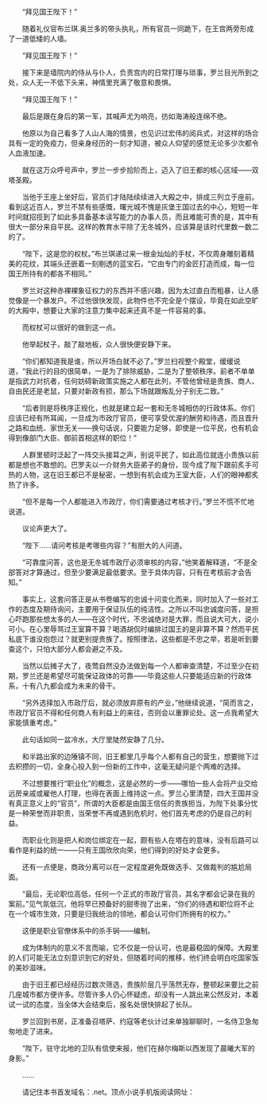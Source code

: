 　　“拜见国王陛下！”

　　随着礼仪官布兰琪.奥兰多的带头执礼，所有官员一同跪下，在王宫两旁形成了一道低矮的人墙。

　　“拜见国王陛下！”

　　接下来是墙院内的侍从与仆人，负责宫内的日常打理与琐事，罗兰目光所到之处，众人无一不低下头来，神情里充满了敬意和畏惧。

　　“拜见国王陛下！”

　　最后是跟在身后的第一军，其喊声尤为响亮，彷如海涛般连绵不绝。

　　他原以为自己看多了人山人海的情景，也见识过宏伟的阅兵式，对这样的场合具有一定的免疫力，但亲身经历的一刻才知道，被众人仰望的感觉无论多少次都令人血液加速。

　　就在这万众呼号声中，罗兰一步步拾阶而上，迈入了旧王都的核心区域——双塔圣殿。

　　当他于王座上坐好后，官员们才陆陆续续进入大殿之中，排成三列立于座前。看到这近百人，罗兰不禁有些感慨，曙光城不愧是灰堡王国过去的中心，短短一年时间就招揽到了如此多具备基本读写能力的办事人员，而且难能可贵的是，其中有很大一部分来自平民。这样的教育水平除了无冬城外，应该算是该时代里数一数二的了。

　　“陛下，这是您的权杖。”布兰琪递过来一根金灿灿的手杖，不仅周身雕刻着精美的花纹，其端头还嵌着一刻剔透的蓝宝石，“它由专门的金匠打造而成，每一位国王所持有的都各不相同。”

　　罗兰对这种赤裸裸象征权力的东西并不感兴趣，因为太过直白而粗暴，让人感觉像是一个暴发户。不过他很快发现，此物件也不完全是个摆设，毕竟在如此空旷的大殿中，想要让大家的注意力集中起来还真不是一件容易的事。

　　而权杖可以很好的做到这一点。

　　他举起杖子，敲了敲地板，众人很快便安静下来。

　　“你们都知道我是谁，所以开场白就不必了。”罗兰扫视整个殿堂，缓缓说道，“我此行的目的很简单，一是为了排除威胁，二是为了整顿秩序。前者不单单是指武力对抗者，任何妨碍新政策实施之人都在此列，不管他曾经是贵族、商人、自由民还是老鼠，只要对新政有损，那么下场就跟叛乱分子别无二致。”

　　“后者则是将秩序正规化，也就是建立起一套和无冬城相仿的行政体系。你们应该已经有所耳闻，一旦成为市政厅官员，便可享受优渥的酬劳和待遇，而且晋升之路和血统、家世无关——换句话说，只要能力足够，即使是一位平民，也有机会得到像部门大臣、御前首相这样的职位！”

　　人群里顿时泛起了一阵交头接耳之声，别说平民了，如此高位就连小贵族以前都是想也不敢想的。巴罗夫以一介财务大臣弟子的身份，现今成了陛下跟前炙手可热的人物，这在旧王都已不是秘密，一想到有机会成为王室大臣，人们的眼神都炙热了许多。

　　“但不是每一个人都能进入市政厅，你们需要通过考核才行。”罗兰不慌不忙地说道。

　　议论声更大了。

　　“陛下……请问考核是考哪些内容？”有胆大的人问道。

　　“可靠度问答，这也是无冬城市政厅必须审核的内容，”他笑着解释道，“不是全部答对才算通过，但至少要满足最低要求。至于具体内容，只有在考核前才会告知。”

　　事实上，这套问答正是从书卷编写的忠诚十问变化而来，同时加入了一些对工作的态度及期待询问，主要用于保证队伍的纯洁性。之所以不叫忠诚度问答，是担心吓跑那些想太多的人——在这个时代，不忠诚绝对是大罪，而且说大可大，说小可小。在心里辱骂过王室算不算？喝酒胡侃时编排过国王的是非算不算？然而平民私底下谁没抱怨过？就更别提贵族了。按照律法，这些都是不忠之举，若是听到要查这个，只怕大部分人都会避之不及。

　　当然以后摊子大了，夜莺自然没办法做到每一个人都审查清楚，不过至少在初期，罗兰还是希望尽可能保证政体的可靠——毕竟这些人只要能适应新的行政体系，十有八九都会成为未来的骨干。

　　“另外选择加入市政厅后，就必须放弃原有的产业，”他继续说道，“简而言之，市政厅官员不得和任何商人有利益上的来往，否则会以重罪论处。这一点我希望大家能慎重考虑。”

　　此句话如同一盆冷水，大厅里陡然安静了几分。

　　和半路出家的边陲镇不同，旧王都里几乎每个人都有自己的营生，想要抛下过去积攒的一切，全身心投入到一份新的工作中，这毫无疑问是个两难的选择。

　　不过想要推行“职业化”的概念，这是必然的一步——哪怕一些人会将产业交给远房亲戚或雇他人打理，也得在表面上维持这一点。罗兰心里清楚，四大王国并没有真正意义上的“官员”，所谓的大臣都是由国王信任的贵族担当，为陛下处事分忧是一种荣誉而非职责，当荣誉不再或遇到危机时，他们首先考虑的仍是自己的利益。

　　而职业化则是把人和岗位绑定在一起，颇有些人在塔在的意味，没有后路可以看作是利益的统一——只有王国欣欣向荣，他们得到的好处才会更多。

　　还有一点便是，商政分离可以在一定程度避免既做选手、又做裁判的尴尬局面。

　　“最后，无论职位高低，任何一个正式的市政厅官员，其名字都会记录在我的案前。”见气氛低沉，他将早已预备好的甜枣抛了出来，“你们的待遇和职位将不止在一个城市生效，只要是归我统治的领地，都会认可你们所拥有的权力。”

　　这便是职业官僚体系中的杀手锏——编制。

　　成为体制内的意义不言而喻，它不仅是一份认可，也是最稳固的保障。大殿里的人们可能无法立刻意识到它的好处，但随着时间的推移，他们终会明白吃国家饭的美妙滋味。

　　由于旧王都已经经历过数次筛选，贵族阶层几乎荡然无存，整顿起来要比之前几座城市都方便许多。尽管许多人仍心怀疑虑，却没有一人跳出来公然反对，本着试一试的态度，当全体大会结束后，报名处很快排起了长队。

　　罗兰回到书房，正准备召塔萨、约寇等老伙计过来单独聊聊时，一名侍卫急匆匆地走了进来。

　　“陛下，驻守北地的卫队有信使来报，他们在赫尔梅斯以西发现了晨曦大军的身影。”

　　……

　　请记住本书首发域名：.net。顶点小说手机版阅读网址：
